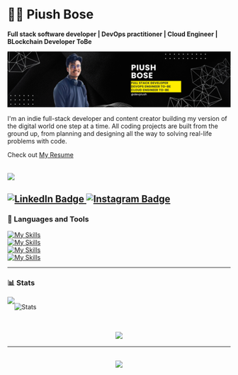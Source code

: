 # 🏄‍♂️ Piush Bose
**Full stack software developer | DevOps practitioner | Cloud Engineer | BLockchain Developer ToBe**<br>
<div id="header" align="center" style="display: flex; flex-direction: column;">
<!--   <img src="https://media.giphy.com/media/M9gbBd9nbDrOTu1Mqx/giphy.gif" width="100"/> -->
<img src="banner.png" />
</div>
<br>
I'm an indie full-stack developer and content creator building my version of the digital world one step at a time. All coding projects are built from the ground up, from planning and designing all the way to solving real-life problems with code.

Check out [My Resume]()

![](https://komarev.com/ghpvc/?username=dtg-lucifer&style=flat-square)
<br><br>
<a href="https://www.linkedin.com/in/bosepiush">
 <img src="https://img.shields.io/badge/LinkedIn-blue?style=for-the-badge&logo=linkedin&logoColor=white" alt="LinkedIn Badge"/>
</a>
<a href="https://www.instagram.com/namespace_piush/">
 <img src="https://img.shields.io/badge/Instagram-E4405F?style=for-the-badge&logo=instagram&logoColor=white" alt="Instagram Badge"/>
</a>
<br>
---

### 🧰 Languages and Tools
[![My Skills](https://skillicons.dev/icons?i=js,ts,html,css,scss,java,go,rust,bash,solidity,kafka,rabbitmq,redis)](https://skillicons.dev)
<br>
[![My Skills](https://skillicons.dev/icons?i=astro,idea,vscode,git,ubuntu,postman,deno,docker,wasm,github,githubactions,ansible,kubernetes)](https://skillicons.dev)
<br>
[![My Skills](https://skillicons.dev/icons?i=mysql,postgres,mongodb,prisma,firebase,supabase,redis,tailwind,styledcomponents,vercel,gitlab,elasticsearch,jenkins)](https://skillicons.dev)
<br>
[![My Skills](https://skillicons.dev/icons?i=aws,electron,vim,flutter,vite,react,redux,nextjs,express,nestjs,terraform,grafana,prometheus)](https://skillicons.dev)

---
### 📊 Stats
<div align="center" style="width:100%;display:flex;">
 
   <img src="https://github-readme-stats.vercel.app/api?username=dtg-lucifer&show_icons=true&theme=dark&hide_border=true">
 
  <!-- <img src="http://github-readme-streak-stats.herokuapp.com?user=dtg-lucifer&theme=dark&show_icons=true&hide_border=true"> -->
  ![Stats](https://streak-stats.demolab.com/?user=dtg-lucifer&theme=dark)
</div>

 <!-- [![Trophy](https://github-profile-trophy.vercel.app/?username=dtg-lucifer&theme=onedark&column=3&margin-w=15&margin-h=15)] -->
 
<br>
<br>

<div align="center">
<!--    <img src="https://github-readme-stats.vercel.app/api/top-langs/?username=dtg-lucifer&theme=dark&show_icons=true&size_weight=0.5&count_weight=0.5&hide_border=true"> -->
   <img src="https://github-readme-stats.vercel.app/api/top-langs/?username=dtg-lucifer&layout=compact&hide_border=true&&langs_count=10&show_icons=true&theme=transparent">
</div>

---

<br>
<div align="center">
  <img src="http://ForTheBadge.com/images/badges/built-with-love.svg">
</div>
